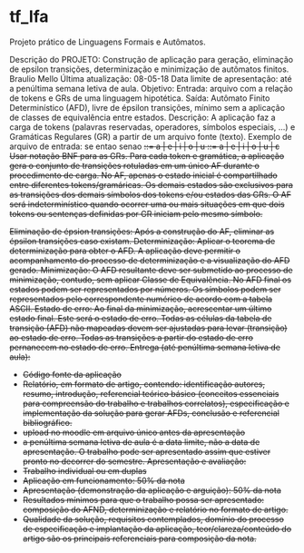 # tf_lfa
Projeto prático de Linguagens Formais e Autômatos.

Descrição do PROJETO:
Construção de aplicação para geração, eliminação de epsilon transições, determinização e minimização de
autômatos finitos.
Braulio Mello
Última atualização: 08-05-18
Data limite de apresentação: até a penúltima semana letiva de aula.
Objetivo:
Entrada: arquivo com a relação de tokens e GRs de uma linguagem hipotética.
Saída:
Autômato Finito Determinístico (AFD), livre de épsilon transições, mínimo sem a aplicação de classes de
equivalência entre estados.
Descrição:
A aplicação faz a carga de tokens (palavras reservadas, operadores, símbolos especiais, ...) e Gramáticas
Regulares (GR) a partir de um arquivo fonte (texto). Exemplo de arquivo de entrada:
se
entao
senao
<S> ::= a<A> | e<A> | i<A> | o<A> | u<A>
<A> ::= a<A> | e<A> | i<A> | o<A> | u<A> | ε
Usar notação BNF para as GRs.
Para cada token e gramática, a aplicação gera o conjunto de transições rotuladas em um único AF durante o
procedimento de carga. No AF, apenas o estado inicial é compartilhado entre diferentes tokens/gramáricas. Os
demais estados são exclusivos para as transições dos demais símbolos dos tokens e/ou estados das GRs.
O AF será indeterminístico quando ocorrer uma ou mais situações em que dois tokens ou sentenças definidas por
GR iniciam pelo mesmo símbolo.


Eliminação de épsion transições:
Após a construção do AF, eliminar as épsilon transições caso existam.
Determinização:
Aplicar o teorema de determinização para obter o AFD. A aplicação deve permitir o acompanhamento do
processo de determinização e a visualização do AFD gerado.
Minimização:
O AFD resultante deve ser submetido ao processo de minimização, contudo, sem aplicar Classe de Equivalência.
No AFD final os estados podem ser representados por números. Os símbolos podem ser representados pelo
correspondente numérico de acordo com a tabela ASCII.
Estado de erro:
Ao final da minimização, acrescentar um último estado final. Este será o estado de erro. Todas as células da
tabela de transição (AFD) não mapeadas devem ser ajustadas para levar (transição) ao estado de erro. Todas as
transições a partir do estado de erro pernanecem no estado de erro.
Entrega (até penúltima semana letiva de aula):
- Código fonte da aplicação
- Relatório, em formato de artigo, contendo: identificação autores, resumo, introdução, referencial teórico básico
(conceitos essenciais para compreensão do trabalho e trabalhos correlatos), especificação e implementação da
solução para gerar AFDs, conclusão e referencial bibliográfico.
- upload no moodle em arquivo único antes da apresentação
- a penúltima semana letiva de aula é a data limite, não a data de apresentação. O trabalho pode ser apresentado
assim que estiver pronto no decorrer do semestre.
Apresentação e avaliação:
- Trabalho individual ou em duplas
- Aplicação em funcionamento: 50% da nota
- Apresentação (demonstração da aplicação e arguição): 50% da nota
- Resultados mínimos para que o trabalho possa ser apresentado: composição do AFND,
determinização e relatório no formato de artigo.
- Qualidade da solução, requisitos contemplados, domínio do processo de especificação e implantação
da aplicação, teor/clareza/conteúdo do artigo são os principais referenciais para composição da nota.
